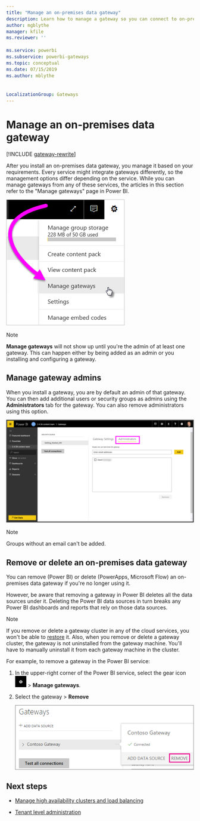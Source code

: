 ```yaml
---
title: "Manage an on-premises data gateway"
description: Learn how to manage a gateway so you can connect to on-premises data.
author: mgblythe
manager: kfile
ms.reviewer: ''

ms.service: powerbi
ms.subservice: powerbi-gateways
ms.topic: conceptual
ms.date: 07/15/2019
ms.author: mblythe


LocalizationGroup: Gateways
---
```


# Manage an on-premises data gateway

[!INCLUDE [gateway-rewrite](../includes/gateway-rewrite.md)]

After you install an on-premises data gateway, you manage it based on your requirements. Every service might integrate gateways differently, so the management options differ depending on the service. While you can manage gateways from any of these services, the articles in this section refer to the "Manage gateways" page in Power BI.

![Manage gateways](media/service-gateway-manage/manage-gateways.png)

> [!NOTE]
> **Manage gateways** will not show up until you're the admin of at least one gateway. This can happen either by being added as an admin or you installing and configuring a gateway.

## Manage gateway admins

When you install a gateway, you are by default an admin of that gateway. You can then add additional users or security groups as admins using the **Administrators** tab for the gateway. You can also remove administrators using this option.

![Gateway administrators tab](media/service-gateway-manage/gateway-admin-tab.png)

>[!NOTE]
>Groups without an email can't be added.

## Remove or delete an on-premises data gateway

You can remove (Power BI) or delete (PowerApps, Microsoft Flow) an on-premises data gateway if you're no longer using it.

However, be aware that removing a gateway in Power BI deletes all the data sources under it. Deleting the Power BI data sources in turn breaks any Power BI dashboards and reports that rely on those data sources.

> [!NOTE]
> If you remove or delete a gateway cluster in any of the cloud services, you won't be able to [restore](service-gateway-migrate.md) it. Also, when you remove or delete a gateway cluster, the gateway is not uninstalled from the gateway machine. You'll have to manually uninstall it from each gateway machine in the cluster.

For example, to remove a gateway in the Power BI service:

1. In the upper-right corner of the Power BI service, select the gear icon ![Settings gear icon](media/service-gateway-manage/icon-gear.png) > **Manage gateways**.

2. Select the gateway > **Remove**

   ![Remove gateway](media/service-gateway-manage/remove-gateway.png)

## Next steps

* [Manage high availability clusters and load balancing](service-gateway-high-availability-clusters.md)

* [Tenant level administration](service-gateway-tenant-level-admin.md)


